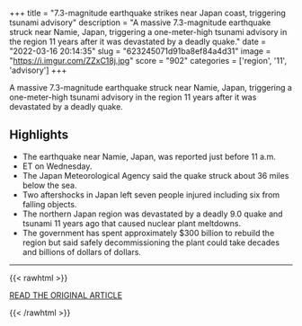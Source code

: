 +++
title = "7.3-magnitude earthquake strikes near Japan coast, triggering tsunami advisory"
description = "A massive 7.3-magnitude earthquake struck near Namie, Japan, triggering a one-meter-high tsunami advisory in the region 11 years after it was devastated by a deadly quake."
date = "2022-03-16 20:14:35"
slug = "623245071d91ba8ef84a4d31"
image = "https://i.imgur.com/ZZxC18j.jpg"
score = "902"
categories = ['region', '11', 'advisory']
+++

A massive 7.3-magnitude earthquake struck near Namie, Japan, triggering a one-meter-high tsunami advisory in the region 11 years after it was devastated by a deadly quake.

## Highlights

- The earthquake near Namie, Japan, was reported just before 11 a.m.
- ET on Wednesday.
- The Japan Meteorological Agency said the quake struck about 36 miles below the sea.
- Two aftershocks in Japan left seven people injured including six from falling objects.
- The northern Japan region was devastated by a deadly 9.0 quake and tsunami 11 years ago that caused nuclear plant meltdowns.
- The government has spent approximately $300 billion to rebuild the region but said safely decommissioning the plant could take decades and billions of dollars of dollars.

---

{{< rawhtml >}}
  <p class="article-category">
    <a target="_blank" href="https://www.nbcnews.com/news/world/73-magnitude-earthquake-strikes-japan-coast-triggering-tsunami-warning-rcna20282">READ THE ORIGINAL ARTICLE</a>
  </p>
{{< /rawhtml >}}
